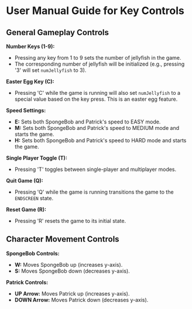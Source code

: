 # User Manual Guide for Key Controls

## General Gameplay Controls

**Number Keys (1-9):**

- Pressing any key from 1 to 9 sets the number of jellyfish in the game.
- The corresponding number of jellyfish will be initialized (e.g., pressing '3' will set `numJellyfish` to 3).

**Easter Egg Key (C):**

- Pressing 'C' while the game is running will also set `numJellyfish` to a special value based on the key press. This is an easter egg feature.

**Speed Settings:**

- **E:** Sets both SpongeBob and Patrick's speed to EASY mode.
- **M:** Sets both SpongeBob and Patrick's speed to MEDIUM mode and starts the game.
- **H:** Sets both SpongeBob and Patrick's speed to HARD mode and starts the game.

**Single Player Toggle (T):**

- Pressing 'T' toggles between single-player and multiplayer modes.

**Quit Game (Q):**

- Pressing 'Q' while the game is running transitions the game to the `ENDSCREEN` state.

**Reset Game (R):**

- Pressing 'R' resets the game to its initial state.


## Character Movement Controls

**SpongeBob Controls:**

- **W:** Moves SpongeBob up (increases y-axis).
- **S:** Moves SpongeBob down (decreases y-axis).

**Patrick Controls:**

- **UP Arrow:** Moves Patrick up (increases y-axis).
- **DOWN Arrow:** Moves Patrick down (decreases y-axis).
